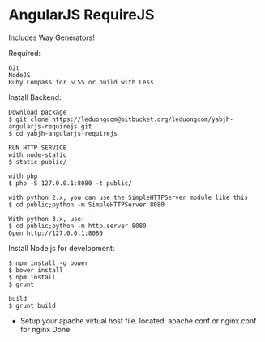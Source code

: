 # AngularJS RequireJS

Includes Way Generators!

Required:

    Git
    NodeJS
    Ruby Compass for SCSS or build with Less

Install Backend:

    Download package
    $ git clone https://leduongcom@bitbucket.org/leduongcom/yabjh-angularjs-requirejs.git
    $ cd yabjh-angularjs-requirejs

    RUN HTTP SERVICE
    with node-static
    $ static public/
    
    with php
    $ php -S 127.0.0.1:8080 -t public/
    
    with python 2.x, you can use the SimpleHTTPServer module like this
    $ cd public;python -m SimpleHTTPServer 8080
    
    With python 3.x, use:
    $ cd public;python -m http.server 8080
    Open http://127.0.0.1:8080


Install Node.js for development:

    $ npm install -g bower
    $ bower install
    $ npm install
    $ grunt

    build
    $ grunt build

- Setup your apache virtual host file. located: apache.conf or nginx.conf for nginx
Done
